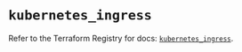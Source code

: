 # `kubernetes_ingress`

Refer to the Terraform Registry for docs: [`kubernetes_ingress`](https://registry.terraform.io/providers/hashicorp/kubernetes/2.38.0/docs/resources/ingress).
